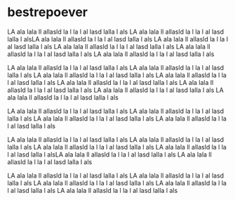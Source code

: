 # bestrepoever


LA ala lala ll allasld la l la l al lasd lalla  l als
LA ala lala ll allasld la l la l al lasd lalla  l alsLA ala lala ll allasld la l la l al lasd lalla  l als
LA ala lala ll allasld la l la l al lasd lalla  l als
LA ala lala ll allasld la l la l al lasd lalla  l als
LA ala lala ll allasld la l la l al lasd lalla  l als
LA ala lala ll allasld la l la l al lasd lalla  l als

LA ala lala ll allasld la l la l al lasd lalla  l als
LA ala lala ll allasld la l la l al lasd lalla  l als
LA ala lala ll allasld la l la l al lasd lalla  l als
LA ala lala ll allasld la l la l al lasd lalla  l als
LA ala lala ll allasld la l la l al lasd lalla  l als
LA ala lala ll allasld la l la l al lasd lalla  l als
LA ala lala ll allasld la l la l al lasd lalla  l als
LA ala lala ll allasld la l la l al lasd lalla  l als

LA ala lala ll allasld la l la l al lasd lalla  l als
LA ala lala ll allasld la l la l al lasd lalla  l als
LA ala lala ll allasld la l la l al lasd lalla  l als
LA ala lala ll allasld la l la l al lasd lalla  l als

LA ala lala ll allasld la l la l al lasd lalla  l als
LA ala lala ll allasld la l la l al lasd lalla  l als
LA ala lala ll allasld la l la l al lasd lalla  l als
LA ala lala ll allasld la l la l al lasd lalla  l alsLA ala lala ll allasld la l la l al lasd lalla  l als
LA ala lala ll allasld la l la l al lasd lalla  l als

LA ala lala ll allasld la l la l al lasd lalla  l als
LA ala lala ll allasld la l la l al lasd lalla  l als
LA ala lala ll allasld la l la l al lasd lalla  l als
LA ala lala ll allasld la l la l al lasd lalla  l als
LA ala lala ll allasld la l la l al lasd lalla  l als

